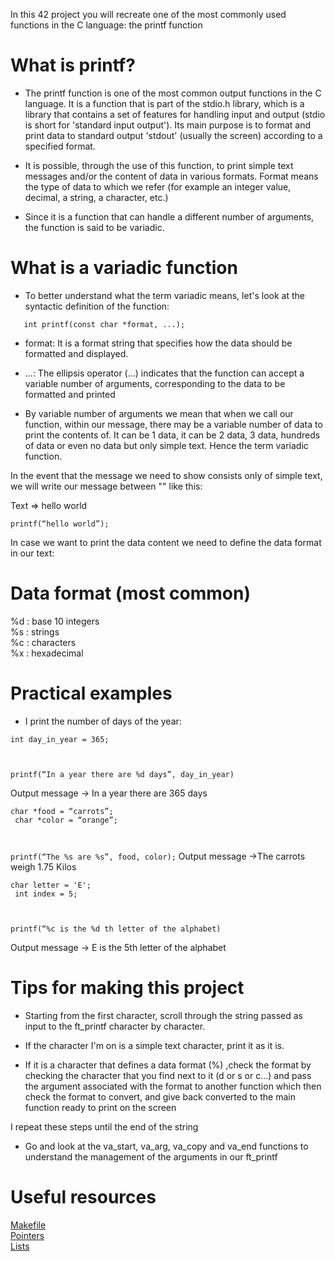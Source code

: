 In this 42 project you will recreate one of the most commonly used functions in the C language: the printf function

<h1 align="left">What is printf?</h1>

- The printf function is one of the most common output functions in the C language. It is a function that is part of the stdio.h library, 
which is a library that contains a set of features for handling input and output (stdio is short for 'standard input output'). 
Its main purpose is to format and print data to standard output 'stdout' (usually the screen) according to a specified format.

- It is possible, through the use of this function, to print simple text messages and/or the content of data in various formats.
Format means the type of data to which we refer (for example an integer value, decimal, a string, a character, etc.)

- Since it is a function that can handle a different number of arguments, the function is said to be variadic.


<h1>What is a variadic function</h1>

- To better understand what the term variadic means, let's look at the syntactic definition of the function:<br>

<code>&nbsp;&nbsp;&nbsp;int printf(const char *format, ...);</code>



- format: It is a format string that specifies how the data should be formatted and displayed.
- ...: The ellipsis operator (...) indicates that the function can accept a variable number of arguments, corresponding to the data to be formatted and printed

- By variable number of arguments we mean that when we call our function, within our message, there may be a variable number of data to print the contents of.
It can be 1 data, it can be 2 data, 3 data, hundreds of data or even no data but only simple text.
Hence the term variadic function.

In the event that the message we need to show consists only of simple text, we will write our message between "" like this:

Text => hello world

<code>printf(“hello world”);</code>

In case we want to print the data content we need to define the data format in our text:


<h1>Data format (most common)</h1>

%d : base 10 integers <br>
%s : strings <br>
%c : characters <br>
%x : hexadecimal <br>


<h1>Practical examples</h1>

- I print the number of days of the year:

<code>int day_in_year = 365;<br>

printf(“In a year there are %d days”, day_in_year)</code>

Output message -> In a year there are 365 days


<code>char *food = “carrots”; <br>
char *color = “orange”; <br>

printf(“The %s are %s”, food, color);</code>
Output message ->The carrots weigh 1.75 Kilos


<code>char letter = 'E'; <br>
int index = 5; <br>


printf(“%c is the %d th letter of the alphabet) </code>

Output message -> E is the 5th letter of the alphabet


<h1>Tips for making this project</h1>

- Starting from the first character, scroll through the string passed as input to the ft_printf character by character.
 
- If the character I'm on is a simple text character, print it as it is.

- If it is a character that defines a data format (%) ,check the format by checking the character that you find next to it (d or s or c...) and pass the argument
  associated with the format to another function which then check the format to convert, and give back converted to the main function ready to print on the screen

I repeat these steps until the end of the string

- Go and look at the va_start, va_arg, va_copy and va_end functions to understand the management of the arguments in our ft_printf



<h1>Useful resources</h1>

<a href="https://www.youtube.com/watch?v=GExnnTaBELk">Makefile</a><br>
<a href="https://www.youtube.com/watch?v=zuegQmMdy8M">Pointers</a><br>
<a href="https://www.youtube.com/watch?v=uBZHMkpsTfg&list=PLfqABt5AS4FmXeWuuNDS3XGENJO1VYGxl">Lists</a>
